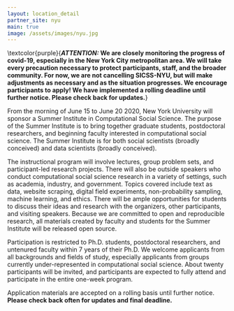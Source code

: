 ```yaml
---
layout: location_detail
partner_site: nyu
main: true
image: /assets/images/nyu.jpg
---
```


\textcolor{purple}{**_ATTENTION:_  We are closely monitoring the progress of covid-19, especially in the New York City metropolitan area. We will take every precaution necessary to protect participants, staff, and the broader community. For now, we are not cancelling SICSS-NYU, but will make adjustments as necessary and as the situation progresses. We encourage participants to apply! We have implemented a rolling deadline until further notice. Please check back for updates.**}


From the morning of June 15 to June 20 2020, New York University will sponsor a Summer Institute in Computational Social Science. The purpose of the Summer Institute is to bring together graduate students, postdoctoral researchers, and beginning faculty interested in computational social science. The Summer Institute is for both social scientists (broadly conceived) and data scientists (broadly conceived). 

The instructional program will involve lectures, group problem sets, and participant-led research projects. There will also be outside speakers who conduct computational social science research in a variety of settings, such as academia, industry, and government. Topics covered include text as data, website scraping, digital field experiments, non-probability sampling, machine learning, and ethics. There will be ample opportunities for students to discuss their ideas and research with the organizers, other participants, and visiting speakers. Because we are committed to open and reproducible research, all materials created by faculty and students for the Summer Institute will be released open source.

Participation is restricted to Ph.D. students, postdoctoral researchers, and untenured faculty within 7 years of their Ph.D. We welcome applicants from all backgrounds and fields of study, especially applicants from groups currently under-represented in computational social science. About twenty participants will be invited, and participants are expected to fully attend and participate in the entire one-week program.

Application materials are accepted on a rolling basis until further notice. **Please check back often for updates and final deadline.**
